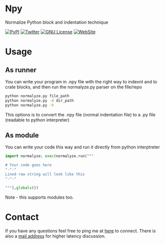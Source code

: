 # Npy
Normalize Python block and indentation technique 


[![PyPI](https://img.shields.io/badge/pypi-v3.12.0-green.svg?style=flat)](https://pypi.python.org/pypi/npy/)
[![Twitter](https://img.shields.io/badge/twitter-ZviWex-4099FF.svg?style=flat)](https://twitter.com/ZviWex)
[![GNU License](https://img.shields.io/badge/license-GNU-blue.svg?style=flat)](https://www.gnu.org/licenses/gpl-3.0.en.html)
[![WebSite](https://img.shields.io/website-down-red/http/shields.io.svg?label=website)](https://ZviWex.com)
# Usage
## As runner
You can write your program in .npy file with the right way to indexnt and to crate blocks, and then run the normalyze.py parser on the file/repo

```bash
python normalyze.py file_path
python normalyze.py -d dir_path
python normalyze.py -h
```

This options is to convert the .npy file (normal indentation file) to a .py file (readable to python interpreter)

## As module
You can write your code this way and run it directly from python interptreter

```python
import normalyze; exec(normalyze.run("""

# Your code goes here
"-"-"
Lined raw string will look like this 
"-"-"

"""),globals())
```
Note - this supports modules too.


# Contact
If you have any questions feel free to ping me
at [here](https://ZviWex.com/) to connect.
There is also a [mail address](mailto:zvikizviki@gmail.com) for higher latency discussion.
